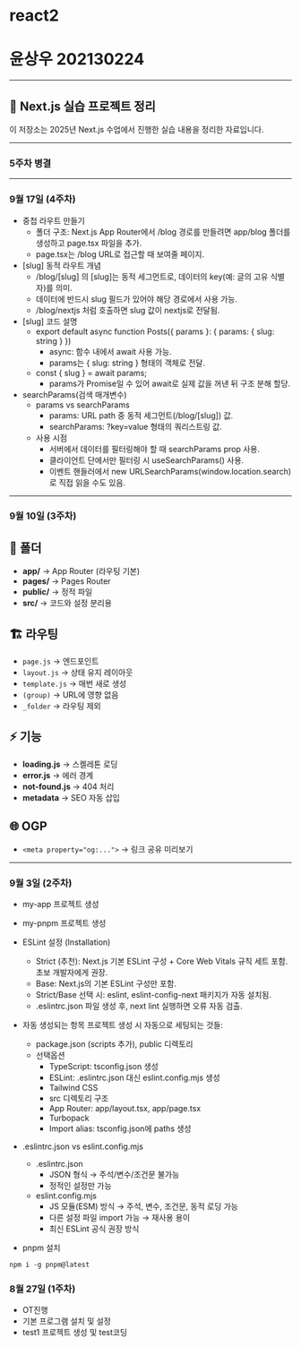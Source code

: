 # react2
# 윤상우 202130224

---

## 📘 Next.js 실습 프로젝트 정리

이 저장소는 2025년 Next.js 수업에서 진행한 실습 내용을 정리한 자료입니다.

---

### 5주차 병결

---

### 9월 17일 (4주차)
- 중첩 라우트 만들기
  - 폴더 구조: Next.js App Router에서 /blog 경로를 만들려면 app/blog 폴더를 생성하고 page.tsx 파일을 추가.
  - page.tsx는 /blog URL로 접근할 때 보여줄 페이지.
- [slug] 동적 라우트 개념
  - /blog/[slug] 의 [slug]는 동적 세그먼트로, 데이터의 key(예: 글의 고유 식별자)를 의미.
  - 데이터에 반드시 slug 필드가 있어야 해당 경로에서 사용 가능.
  - /blog/nextjs 처럼 호출하면 slug 값이 nextjs로 전달됨.
- [slug] 코드 설명
  - export default async function Posts({ params }: { params: { slug: string } })
    - async: 함수 내에서 await 사용 가능.
    - params는 { slug: string } 형태의 객체로 전달.
  - const { slug } = await params;
    - params가 Promise일 수 있어 await로 실제 값을 꺼낸 뒤 구조 분해 할당.
- searchParams(검색 매개변수)
  - params vs searchParams
    - params: URL path 중 동적 세그먼트(/blog/[slug]) 값.
    - searchParams: ?key=value 형태의 쿼리스트링 값.
  - 사용 시점
    - 서버에서 데이터를 필터링해야 할 때 searchParams prop 사용.
    - 클라이언트 단에서만 필터링 시 useSearchParams() 사용.
    - 이벤트 핸들러에서 new URLSearchParams(window.location.search)로 직접 읽을 수도 있음.
---
### 9월 10일 (3주차)


## 📁 폴더
- **app/** → App Router (라우팅 기본)
- **pages/** → Pages Router
- **public/** → 정적 파일
- **src/** → 코드와 설정 분리용

## 🏗️ 라우팅
- `page.js` → 엔드포인트
- `layout.js` → 상태 유지 레이아웃
- `template.js` → 매번 새로 생성
- `(group)` → URL에 영향 없음
- `_folder` → 라우팅 제외

## ⚡ 기능
- **loading.js** → 스켈레톤 로딩
- **error.js** → 에러 경계
- **not-found.js** → 404 처리
- **metadata** → SEO 자동 삽입

## 🌐 OGP
- `<meta property="og:...">` → 링크 공유 미리보기

---


### 9월 3일 (2주차)
- my-app 프로젝트 생성
- my-pnpm 프로젝트 생성
- ESLint 설정 (Installation)
    - Strict (추천): Next.js 기본 ESLint 구성 + Core Web Vitals 규칙 세트 포함. 초보 개발자에게 권장.
    - Base: Next.js의 기본 ESLint 구성만 포함.
    - Strict/Base 선택 시: eslint, eslint-config-next 패키지가 자동 설치됨.
    - .eslintrc.json 파일 생성 후, next lint 실행하면 오류 자동 검출.
- 자동 생성되는 항목
    프로젝트 생성 시 자동으로 세팅되는 것들:
    - package.json (scripts 추가), public 디렉토리
    - 선택옵션
        - TypeScript: tsconfig.json 생성
        - ESLint: .eslintrc.json 대신 eslint.config.mjs 생성
        - Tailwind CSS
        - src 디렉토리 구조
        - App Router: app/layout.tsx, app/page.tsx
        - Turbopack
        - Import alias: tsconfig.json에 paths 생성

- .eslintrc.json vs eslint.config.mjs
    - .eslintrc.json
        - JSON 형식 → 주석/변수/조건문 불가능
        - 정적인 설정만 가능
    - eslint.config.mjs
        - JS 모듈(ESM) 방식 → 주석, 변수, 조건문, 동적 로딩 가능
        - 다른 설정 파일 import 가능 → 재사용 용이
        - 최신 ESLint 공식 권장 방식
- pnpm 설치
```
npm i -g pnpm@latest
```

### 8월 27일 (1주차)
- OT진행
- 기본 프로그램 설치 및 설정
- test1 프로젝트 생성 및 test코딩
